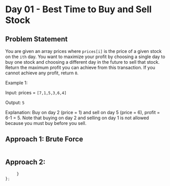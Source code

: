 
# Day 01 - Best Time to Buy and Sell Stock

## Problem Statement
You are given an array prices where `prices[i]` is the price of a given stock on the `ith` day.
You want to maximize your profit by choosing a single day to buy one stock and choosing a different day in the future to sell that stock.
Return the maximum profit you can achieve from this transaction. If you cannot achieve any profit, return `0`.

Example 1:

Input: prices = `[7,1,5,3,6,4]`

Output: `5`

Explanation: Buy on day 2 (price = 1) and sell on day 5 (price = 6), profit = 6-1 = 5.
Note that buying on day 2 and selling on day 1 is not allowed because you must buy before you sell.


## Approach 1: Brute Force
```javascript

```
## Approach 2: 
```javascript
     } 
};
```